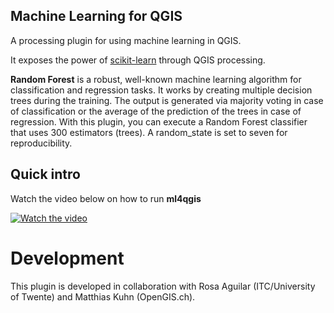 ## Machine Learning for QGIS

A processing plugin for using machine learning in QGIS.

It exposes the power of [scikit-learn](https://scikit-learn.org/stable/) through QGIS processing.

**Random Forest** is a robust, well-known machine learning algorithm for classification and regression tasks. 
It works by creating multiple decision trees during the training. The output is generated via majority voting in case of classification
or the average of the prediction of the trees in case of regression.
With this plugin, you can execute a Random Forest classifier that uses 300 estimators (trees).
A random_state is set to seven for reproducibility.

## Quick intro
Watch the video below on how to run **ml4qgis**


[![Watch the video](https://img.youtube.com/vi/Edn0epdH5A8/0.jpg)](https://www.youtube.com/watch?v=Edn0epdH5A8)


# Development
This plugin is developed in collaboration with Rosa Aguilar (ITC/University of Twente) and Matthias Kuhn (OpenGIS.ch).



